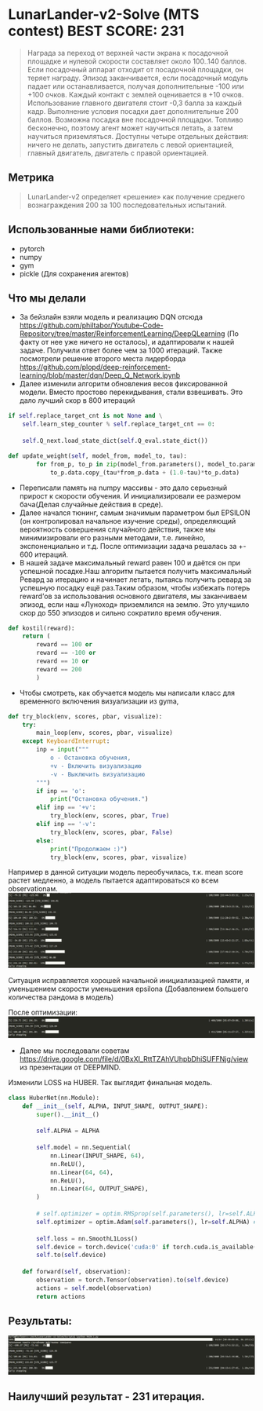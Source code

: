 # LunarLander-v2-Solve (MTS contest) BEST SCORE: 231

> Награда за переход от верхней части экрана к посадочной площадке и нулевой скорости составляет около 100..140 баллов. Если посадочный аппарат отходит от посадочной площадки, он теряет награду. Эпизод заканчивается, если посадочный модуль падает или останавливается, получая дополнительные -100 или +100 очков. Каждый контакт с землей оценивается в +10 очков. Использование главного двигателя стоит -0,3 балла за каждый кадр. Выполнение условия посадки дает дополнительные 200 баллов. Возможна посадка вне посадочной площадки. Топливо бесконечно, поэтому агент может научиться летать, а затем научиться приземляться. Доступны четыре отдельных действия: ничего не делать, запустить двигатель с левой ориентацией, главный двигатель, двигатель с правой ориентацией.
## Метрика
> LunarLander-v2 определяет «решение» как получение среднего вознаграждения 200 за 100 последовательных испытаний.

## Использованные нами библиотеки:
* pytorch
* numpy
* gym
* pickle (Для сохранения агентов)

## Что мы делали
* За бейзлайн взяли модель и реализацию DQN отсюда https://github.com/philtabor/Youtube-Code-Repository/tree/master/ReinforcementLearning/DeepQLearning (По факту от нее уже ничего не осталось), и адаптировали к нашей задаче. Получили ответ более чем за 1000 итераций. Также посмотрели решение второго места лидерборда https://github.com/plopd/deep-reinforcement-learning/blob/master/dqn/Deep_Q_Network.ipynb 
* Далее изменили алгоритм обновления весов фиксированной модели. Вместо простово перекидывания, стали взвешивать. Это дало лучший скор в 800 итераций
```python
if self.replace_target_cnt is not None and \
    self.learn_step_counter % self.replace_target_cnt == 0:

    self.Q_next.load_state_dict(self.Q_eval.state_dict())
```

```python
def update_weight(self, model_from, model_to, tau):
        for from_p, to_p in zip(model_from.parameters(), model_to.parameters()):
            to_p.data.copy_(tau*from_p.data + (1.0-tau)*to_p.data)
```
* Переписали память на numpy массивы - это дало серьезный прирост к скорости обучения. И инициализировали ее размером бача(Делая случайные действия в среде).
* Далее начался тюнинг, самым значимым параметром был EPSILON (он контролировал начальное изучение среды), определяющий вероятность совершения случайного действия, также мы минимизировали его разными методами, т.е. линейно, экспоненциально и т.д. После оптимизации задача решалась за +- 600 итераций.
* В нашей задаче максимальный reward равен 100 и даётся он при успешной посадке.Наш алгоритм пытается получить максимальный Ревард за итерацию и начинает летать, пытаясь получить ревард за успешную посадку ещё раз.Таким образом, чтобы избежать потерь reward’ов 
за использования основного двигателя, мы заканчиваем эпизод, если наш «Луноход» приземлился на землю. Это улучшило скор до 550 эпизодов и сильно сократило время обучения.
```python
def kostil(reward):
    return (
        reward == 100 or 
        reward == -100 or 
        reward == 10 or 
        reward == 200
        )
```
* Чтобы смотреть, как обучается модель мы написали класс для временного включения визуализации из gymа, 
```python
def try_block(env, scores, pbar, visualize):
    try:
        main_loop(env, scores, pbar, visualize)
    except KeyboardInterrupt:
        inp = input("""
            o - Остановка обучения,
            +v - Включить визуализацию
            -v - Выключить визуализацию
        """)
        if inp == 'o':
            print("Остановка обучения.")
        elif inp == '+v':
            try_block(env, scores, pbar, True)
        elif inp == '-v':
            try_block(env, scores, pbar, False)
        else:
            print("Продолжаем :)")
            try_block(env, scores, pbar, visualize)
```
Например в данной ситуации модель переобучилась, т.к. mean score растет медленно, а модель пытается адаптироваться ко всем observationам.
![alt](https://github.com/furfa/LunarLander-v2-Solve/blob/master/img/605.png)

Ситуация исправляется хорошей начальной инициализацией памяти, и уменьшением скорости уменьшения epsilona (Добавлением большего количества рандома в модель)

После оптимизации: 
![alt](https://github.com/furfa/LunarLander-v2-Solve/blob/master/img/411.jpg)

* Далее мы последовали советам https://drive.google.com/file/d/0BxXI_RttTZAhVUhpbDhiSUFFNjg/view из презентации от DEEPMIND.

Изменили LOSS на HUBER.
Так выглядит финальная модель.

```python
class HuberNet(nn.Module):
    def __init__(self, ALPHA, INPUT_SHAPE, OUTPUT_SHAPE):
        super().__init__()

        self.ALPHA = ALPHA

        self.model = nn.Sequential(
            nn.Linear(INPUT_SHAPE, 64),
            nn.ReLU(),
            nn.Linear(64, 64),
            nn.ReLU(),
            nn.Linear(64, OUTPUT_SHAPE),
        )

        # self.optimizer = optim.RMSprop(self.parameters(), lr=self.ALPHA, momentum=0.0001) # Tune this
        self.optimizer = optim.Adam(self.parameters(), lr=self.ALPHA) # Tune this

        self.loss = nn.SmoothL1Loss()
        self.device = torch.device('cuda:0' if torch.cuda.is_available() else 'cpu')     
        self.to(self.device)

    def forward(self, observation):
        observation = torch.Tensor(observation).to(self.device)
        actions = self.model(observation)
        return actions
```

## Результаты:

![alt](https://github.com/furfa/LunarLander-v2-Solve/blob/master/img/231.jpg)

## Наилучший результат - 231 итерация.